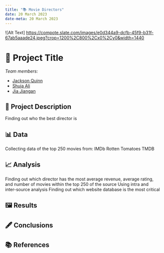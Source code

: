 ```yaml
---
title: "📚 Movie Directors"
date: 20 March 2023
date-meta: 20 March 2023
---
```

![Alt Text] https://compote.slate.com/images/e0d344a9-dcfb-45f9-b31f-67ab5aaade24.jpeg?crop=1200%2C800%2Cx0%2Cy0&width=1440
# 🤖 Project Title

*Team members:* 

- [Jackson Quinn]()
- [Shuja Ali]()
- [Jia Jiangan]()

## 📝 Project Description
Finding out who the best director is

## 📊 Data
Collecting data of the top 250 movies from:
IMDb
Rotten Tomatoes
TMDB

## 📈 Analysis
Finding out which director has the most average revenue, average rating, and number of movies within the top 250 of the source
Using intra and inter-source analysis
Finding out which website database is the most critical

## 🖼️ Results

## 🖋️ Conclusions

## 📚 References
